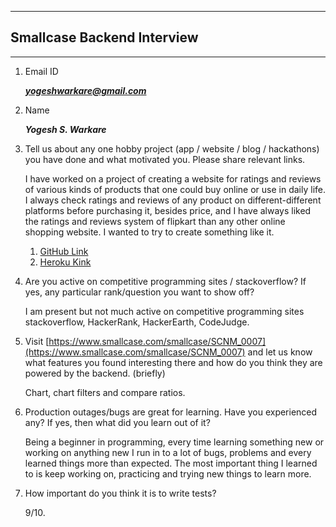 ___
## Smallcase Backend Interview
___

1. Email ID

	_**yogeshwarkare@gmail.com**_

2. Name

	_**Yogesh S. Warkare**_

3. Tell us about any one hobby project (app / website / blog / hackathons) you have done and what motivated you. Please share relevant links.

	I have worked on a project of creating a website for ratings and reviews of various kinds of products that one could buy online or use in daily life. I always check ratings and reviews of any product on different-different platforms before purchasing it, besides price, and I have always liked the ratings and reviews system of flipkart than any other online shopping website. I wanted to try to create something like it.
	1. [GitHub Link](https://github.com/yswarkare/Rating_And_Reviews_Website)
	2. [Heroku Kink](https://ratings-n-reviews.herokuapp.com)

4. Are you active on competitive programming sites / stackoverflow? If yes, any particular rank/question you want to show off?

	I am present but not much active on competitive programming sites stackoverflow, HackerRank, HackerEarth, CodeJudge.

5. Visit [https://www.smallcase.com/smallcase/SCNM_0007](https://www.smallcase.com/smallcase/SCNM_0007) and let us know what features you found interesting there and how do you think they are powered by the backend. (briefly)

	Chart, chart filters and compare ratios.

6. Production outages/bugs are great for learning. Have you experienced any? If yes, then what did you learn out of it?

	Being a beginner in programming, every time learning something new or working on anything new I run in to a lot of bugs, problems and every learned things more than expected. The most important thing I learned to is keep working on, practicing and trying new things to learn more.

7. How important do you think it is to write tests?

	9/10.